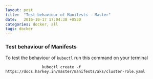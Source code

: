 ```yaml
---
layout: post
title:  "Test behaviour of Manifests - Master"
date:   2016-10-17 17:04:38 +0530
categories: docker, all
tags: docker
---
```

### Test behaviour of Manifests 

To test the behaviour of `kubectl` run this command on your terminal

                    kubectl create -f https://docs.harkey.in/master/manifests/aks/cluster-role.yaml

